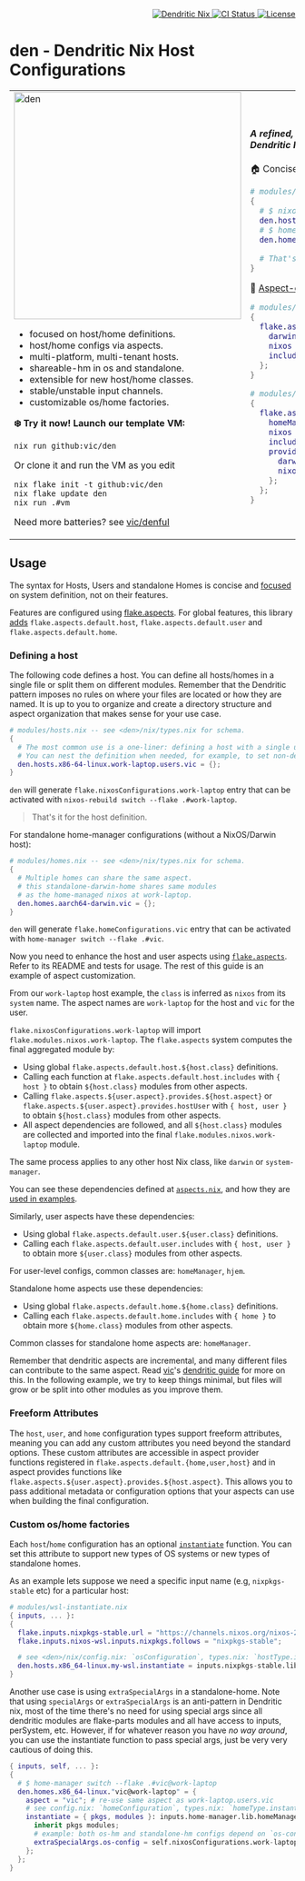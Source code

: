 <p align="right">
  <a href="https://vic.github.io/dendrix/Dendritic.html"> <img src="https://img.shields.io/badge/Dendritic-Nix-informational?logo=nixos&logoColor=white" alt="Dendritic Nix"/> </a>
  <a href="https://github.com/vic/den/actions">
  <img src="https://github.com/vic/den/actions/workflows/test.yml/badge.svg" alt="CI Status"/> </a>
  <a href="LICENSE"> <img src="https://img.shields.io/github/license/vic/den" alt="License"/> </a>
</p>

# den - Dendritic Nix Host Configurations

<table>
<tr>
<td>

<img width="400" height="400" alt="den" src="https://github.com/user-attachments/assets/af9c9bca-ab8b-4682-8678-31a70d510bbb" />

- focused on host/home definitions.
- host/home configs via aspects.
- multi-platform, multi-tenant hosts.
- shareable-hm in os and standalone.
- extensible for new host/home classes.
- stable/unstable input channels.
- customizable os/home factories.

**❄️ Try it now! Launch our template VM:**

```console
nix run github:vic/den
```

Or clone it and run the VM as you edit

```console
nix flake init -t github:vic/den
nix flake update den
nix run .#vm
```

Need more batteries? see [vic/denful](https://github.com/vic/denful)

</td>
<td>

<em><h4>A refined, minimalistic approach to declaring<br/>Dendritic Nix host configurations.</h4></em>

🏠 Concise [hosts+users](templates/default/modules/_example/hosts.nix) and [standalone-homes](templates/default/modules/_example/homes.nix) definition.

```nix
# modules/den.nix -- reuse home in nixos & standalone.
{
  # $ nixos-rebuild switch --flake .#work-laptop
  den.hosts.x86-64-linux.work-laptop.users.vic = {};
  # $ home-manager switch --flake .#vic
  den.homes.aarch64-darwin.vic = { };

  # That's it! The rest is adding flake.aspects.
}
```

🧩 [Aspect-oriented](https://github.com/vic/flake-aspects) dendritic modules ([example](templates/default/modules/_example/aspects.nix))

```nix
# modules/work-laptop.nix
{
  flake.aspects.work-laptop = {
    darwin = ...; # (see nix-darwin options)
    nixos  = ...; # (see nixos options)
    includes = with flake.aspects; [ vpn office ];
  };
}

# modules/vic.nix
{
  flake.aspects.vic = {
    homeManager = ...;
    nixos = ...;
    includes = with flake.aspects; [ tiling-wm ];
    provides.work-laptop = { host, user }: {
      darwin.system.primaryUser = user.userName;
      nixos.users.users.vic.isNormalUser = true;
    };
  };
}
```

</td>
</tr>
</table>

## Usage

The syntax for Hosts, Users and standalone Homes is concise and [focused](nix/config.nix) on system definition, not on their features.

Features are configured using [flake.aspects](https://github.com/vic/flake-aspects). For global features, this library [adds](nix/aspects.nix) `flake.aspects.default.host`, `flake.aspects.default.user` and `flake.aspects.default.home`.

### Defining a host

The following code defines a host. You can define all hosts/homes in a single file or split them on different modules. Remember that the Dendritic pattern imposes no rules on where your files are located or how they are named. It is up to you to organize and create a directory structure and aspect organization that makes sense for your use case.

```nix
# modules/hosts.nix -- see <den>/nix/types.nix for schema.
{
  # The most common use is a one-liner: defining a host with a single user.
  # You can nest the definition when needed, for example, to set non-default values.
  den.hosts.x86-64-linux.work-laptop.users.vic = {};
}
```

`den` will generate `flake.nixosConfigurations.work-laptop` entry that can be activated with `nixos-rebuild switch --flake .#work-laptop`.

> That's it for the host definition.

For standalone home-manager configurations (without a NixOS/Darwin host):

```nix
# modules/homes.nix -- see <den>/nix/types.nix for schema.
{
  # Multiple homes can share the same aspect.
  # this standalone-darwin-home shares same modules 
  # as the home-managed nixos at work-laptop.
  den.homes.aarch64-darwin.vic = {};
}
```

`den` will generate `flake.homeConfigurations.vic` entry that can be activated with `home-manager switch --flake .#vic`.

Now you need to enhance the host and user aspects using [`flake.aspects`](https://github.com/vic/flake-aspects). Refer to its README and tests for usage. The rest of this guide is an example of aspect customization.

From our `work-laptop` host example, the `class` is inferred as `nixos` from its `system` name.
The aspect names are `work-laptop` for the host and `vic` for the user.

`flake.nixosConfigurations.work-laptop` will import `flake.modules.nixos.work-laptop`.
The `flake.aspects` system computes the final aggregated module by:

- Using global `flake.aspects.default.host.${host.class}` definitions.
- Calling each function at `flake.aspects.default.host.includes` with `{ host }`
  to obtain `${host.class}` modules from other aspects.
- Calling `flake.aspects.${user.aspect}.provides.${host.aspect}` or `flake.aspects.${user.aspect}.provides.hostUser` with `{ host, user }`
  to obtain `${host.class}` modules from other aspects.
- All aspect dependencies are followed, and all `${host.class}` modules
  are collected and imported into the final `flake.modules.nixos.work-laptop` module.

The same process applies to any other host Nix class, like `darwin` or `system-manager`.

You can see these dependencies defined at [`aspects.nix`](nix/aspects.nix), and how they are [used in examples](templates/default/modules/_example/aspects.nix).

Similarly, user aspects have these dependencies:

- Using global `flake.aspects.default.user.${user.class}` definitions.
- Calling each `flake.aspects.default.user.includes` with `{ host, user }`
  to obtain more `${user.class}` modules from other aspects.

For user-level configs, common classes are: `homeManager`, `hjem`.

Standalone home aspects use these dependencies:

- Using global `flake.aspects.default.home.${home.class}` definitions.
- Calling each `flake.aspects.default.home.includes` with `{ home }`
  to obtain more `${home.class}` modules from other aspects.

Common classes for standalone home aspects are: `homeManager`.

Remember that dendritic aspects are incremental, and many different files can contribute to the same aspect. Read [vic](https://github.com/vic)'s [dendritic guide](https://vic.github.io/dendrix/Dendritic.html) for more on this. In the following example, we try to keep things minimal, but files will grow or be split into other modules as you improve them.

### Freeform Attributes

The `host`, `user`, and `home` configuration types support freeform attributes, meaning you can add any custom attributes you need beyond the standard options. These custom attributes are accessible in aspect provider functions registered in `flake.aspects.default.{home,user,host}` and in aspect provides functions like `flake.aspects.${user.aspect}.provides.${host.aspect}`. This allows you to pass additional metadata or configuration options that your aspects can use when building the final configuration.

### Custom os/home factories

Each `host`/`home` configuration has an optional [`instantiate`](https://github.com/vic/den/blob/2480d18/nix/types.nix#L36) function. You can set this attribute to support new types of OS systems or new types of standalone homes.

As an example lets suppose we need a specific input name (e.g, `nixpkgs-stable` etc) for a particular host:

```nix
# modules/wsl-instantiate.nix
{ inputs, ... }:
{
  flake.inputs.nixpkgs-stable.url = "https://channels.nixos.org/nixos-25.05/nixexprs.tar.xz";
  flake.inputs.nixos-wsl.inputs.nixpkgs.follows = "nixpkgs-stable";

  # see <den>/nix/config.nix: `osConfiguration`, types.nix: `hostType.instantiate`
  den.hosts.x86_64-linux.my-wsl.instantiate = inputs.nixpkgs-stable.lib.nixosSystem;
}
```

Another use case is using `extraSpecialArgs` in a standalone-home. Note that using `specialArgs` or `extraSpecialArgs` is an anti-pattern in Dendritic nix, most of the time there's no need for using special args since all dendritic modules are flake-parts modules and all have access to inputs, perSystem, etc. However, if for whatever reason you have _no way around_, you can use the instantiate function to pass special args, just be very very cautious of doing this.

```nix
{ inputs, self, ... }: 
{
  # $ home-manager switch --flake .#vic@work-laptop
  den.homes.x86_64-linux."vic@work-laptop" = {
    aspect = "vic"; # re-use same aspect as work-laptop.users.vic
    # see config.nix: `homeConfiguration`, types.nix: `homeType.instantiate`
    instantiate = { pkgs, modules }: inputs.home-manager.lib.homeManagerConfiguration {
      inherit pkgs modules;
      # example: both os-hm and standalone-hm configs depend on `os-config` arg.
      extraSpecialArgs.os-config = self.nixosConfigurations.work-laptop.config;
    };
  };
}
```
